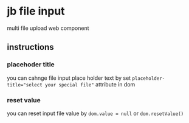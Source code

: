 # jb file input
multi file upload web component
## instructions

### placehoder title

you can cahnge file input place holder text by set `placeholder-title="select your special file"` attribute in dom

### reset value

you can reset input file value by `dom.value = null` or `dom.resetValue()`
